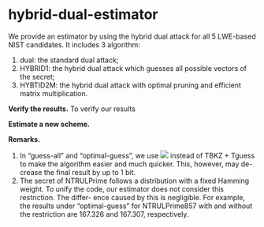 # hybrid-dual-estimator

We provide an estimator by using the hybrid dual attack for all 5 LWE-based NIST candidates.
It includes 3 algorithm:
1. dual: the standard dual attack;
2. HYBRID1: the hybrid dual attack which guesses all possible vectors of the secret;
3. HYBTID2M: the hybrid dual attack with optimal pruning and efficient matrix multiplication.

**Verify the results.** To verify our results 

**Estimate a new scheme.** 

**Remarks.**
1.  In “guess-all” and “optimal-guess”, we use ![](http://latex.codecogs.com/svg.latex?\max(T_{BKZ},T_{guess})) instead of TBKZ + Tguess to make the algorithm easier and much quicker. This, however, may de- crease the final result by up to 1 bit.
2. The secret of NTRULPrime follows a distribution with a fixed Hamming weight. To unify the code, our estimator does not consider this restriction. The differ- ence caused by this is negligible. For example, the results under “optimal-guess” for NTRULPrime857 with and without the restriction are 167.326 and 167.307, respectively.

